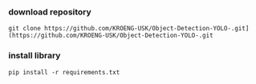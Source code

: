 ### download repository 
`git clone https://github.com/KROENG-USK/Object-Detection-YOLO-.git](https://github.com/KROENG-USK/Object-Detection-YOLO-.git` 
### install library 
`pip install -r requirements.txt`
